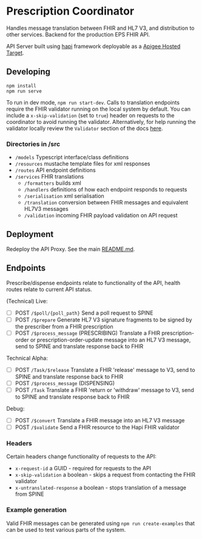 # Prescription Coordinator
Handles message translation between FHIR and HL7 V3, and distribution to other services.
Backend for the production EPS FHIR API.

API Server built using [hapi](https://hapi.dev/) framework deployable as a [Apigee Hosted Target](https://docs.apigee.com/api-platform/hosted-targets/hosted-targets-overview).

## Developing
```
npm install
npm run serve
```

To run in dev mode, `npm run start-dev`.
Calls to translation endpoints require the FHIR validator running on the local system by default.
You can include a `x-skip-validation` (set to `true`) header on requests to the coordinator to avoid running the validator.
Alternatively, for help running the validator locally review the `Validator` section of the docs [here](../README.md).

### Directories in /src
- `/models` Typescript interface/class definitions
- `/resources` mustache template files for xml responses
- `/routes` API endpoint definitions
- `/services` FHIR translations
  - `/formatters` builds xml
  - `/handlers` definitions of how each endpoint responds to requests
  - `/serialisation` xml serialisation
  - `/translation` conversion between FHIR messages and equivalent HL7V3 messages
  - `/validation` incoming FHIR payload validation on API request

## Deployment
Redeploy the API Proxy. See the main [README.md](../README.md).

## Endpoints
Prescribe/dispense endpoints relate to functionality of the API, health routes relate to current API status.

(Technical) Live:
- [ ] POST `/$poll/{poll_path}` Send a poll request to SPINE
- [ ] POST `/$prepare` Generate HL7 V3 signature fragments to be signed by the prescriber from a FHIR prescription
- [ ] POST `/$process_message` (PRESCRIBING)
  Translate a FHIR prescription-order or prescription-order-update message into an HL7 V3 message, send to SPINE and translate response back to FHIR

Technical Alpha:
- [ ] POST `/Task/$release` Translate a FHIR 'release' message to V3, send to SPINE and translate response back to FHIR
- [ ] POST `/$process_message` (DISPENSING)
- [ ] POST `/Task` Translate a FHIR 'return or 'withdraw' message to V3, send to SPINE and translate response back to FHIR

Debug:
- [ ] POST `/$convert` Translate a FHIR message into an HL7 V3  message
- [ ] POST `/$validate` Send a FHIR resource to the Hapi FHIR validator

### Headers
Certain headers change functionality of requests to the API:
- `x-request-id` a GUID - required for requests to the API
- `x-skip-validation` a boolean - skips a request from contacting the FHIR validator
- `x-untranslated-response` a boolean - stops translation of a message from SPINE

### Example generation
Valid FHIR messages can be generated using `npm run create-examples` that can be used to test various parts of the system.
